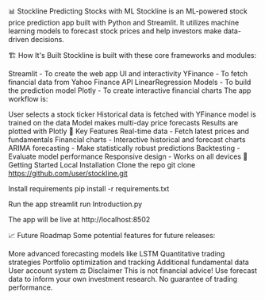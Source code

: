📊 Stockline
Predicting Stocks with ML
Stockline is an ML-powered stock price prediction app built with Python and Streamlit. It utilizes machine learning models to forecast stock prices and help investors make data-driven decisions.

🏗️ How It's Built
Stockline is built with these core frameworks and modules:

Streamlit - To create the web app UI and interactivity
YFinance - To fetch financial data from Yahoo Finance API
LinearRegression Models - To build the prediction model
Plotly - To create interactive financial charts
The app workflow is:

User selects a stock ticker
Historical data is fetched with YFinance
model is trained on the data
Model makes multi-day price forecasts
Results are plotted with Plotly
🎯 Key Features
Real-time data - Fetch latest prices and fundamentals
Financial charts - Interactive historical and forecast charts
ARIMA forecasting - Make statistically robust predictions
Backtesting - Evaluate model performance
Responsive design - Works on all devices
🚀 Getting Started
Local Installation
Clone the repo
git clone https://github.com/user/stockline.git

Install requirements
pip install -r requirements.txt

Run the app
streamlit run Introduction.py

The app will be live at http://localhost:8502

📈 Future Roadmap
Some potential features for future releases:

More advanced forecasting models like LSTM
Quantitative trading strategies
Portfolio optimization and tracking
Additional fundamental data
User account system
⚖️ Disclaimer
This is not financial advice! Use forecast data to inform your own investment research. No guarantee of trading performance.
